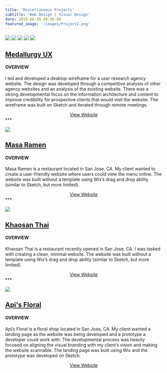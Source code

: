 ```yaml
---
title: 'Miscellaneous Projects'
subtitle: 'Web Design | Visual Design'
date: 2018-06-30 00:00:00
featured_image: '/images/Project2.png'
---
```


<div class="gallery" data-columns="1">
	<img src="/images/Medallurgy1.jpg">
	<img src="/images/Medallurgy2.jpg">
	<img src="/images/Medallurgy3.jpg">
	<img src="/images/Medallurgy4.jpg">
	<img src="/images/Medallurgy5.jpg">
</div>


[Medallurgy UX](http://medallurgy.com/) 
----
 
#### OVERVIEW


I led and developed a desktop wireframe for a user research agency website. The design was developed through a competitive analysis of other agency websites and an analysis of the existing website. There was a strong developmental focus on the information architecture and content to improve credibility for prospective clients that would visit the website. The wireframe was built on Sketch and iterated through remote meetings.  


<div style="text-align:center;">
    <a href="http://medallurgy.com" class="button button--large">View Website</a>
</div>
***


![](/images/Masa1.png)

[Masa Ramen](https://www.masanoodlebar.com/)
----

#### OVERVIEW


Masa Ramen is a restaurant located in San Jose, CA. My client wanted to create a user-friendly website where users could view the menu online. The website was built without a template using Wix’s drag and drop ability (similar to Sketch, but more limited). 


<div style="text-align:center;">
    <a href="https://www.masanoodlebar.com/" class="button button--large">View Website</a>
</div>
***


![](/images/Khao1.png)

[Khaosan Thai](https://www.khaosanthaisj.com/)
----

#### OVERVIEW


Khaosan Thai is a restaurant recently opened in San Jose, CA. I was tasked with creating a clean, minimal website. 
The website was built without a template using Wix’s drag and drop ability (similar to Sketch, but more limited). 


<div style="text-align:center;">
    <a href="https://www.khaosanthaisj.com/" class="button button--large">View Website</a>
</div>
***

![](/images/Api1.png)

[Api's Floral](https://www.apisfloral.com/)
----

#### OVERVIEW


Api’s Floral is a floral shop located in San Jose, CA. My client wanted a landing page as the website was being developed and a prototype a developer could work with. 
The developmental process was heavily focused on aligning the visual branding with my client’s vision and making the website scannable. The landing page was built using Wix and the prototype was developed on Sketch. 


<div style="text-align:center;">
    <a href="https://www.apisfloral.com/" class="button button--large">View Website</a>
</div>

